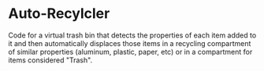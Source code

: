 # Auto-Recylcler
Code for a virtual trash bin that detects the properties of each item added to it and then automatically displaces those items in a recycling compartment of similar properties (aluminum, plastic, paper, etc) or in a compartment for items considered "Trash".
